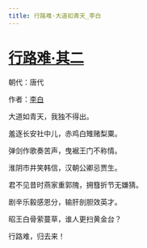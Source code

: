 ```yaml
---
title: 行路难·大道如青天_李白
---
```


# [行路难·其二](http://so.gushiwen.org/view_70875.aspx)

朝代：唐代

作者：[李白](http://so.gushiwen.org/author_247.aspx)

大道如青天，我独不得出。

羞逐长安社中儿，赤鸡白雉赌梨粟。

弹剑作歌奏苦声，曳裾王门不称情。

淮阴市井笑韩信，汉朝公卿忌贾生。

君不见昔时燕家重郭隗，拥篲折节无嫌猜。

剧辛乐毅感恩分，输肝剖胆效英才。

昭王白骨萦蔓草，谁人更扫黄金台？

行路难，归去来！